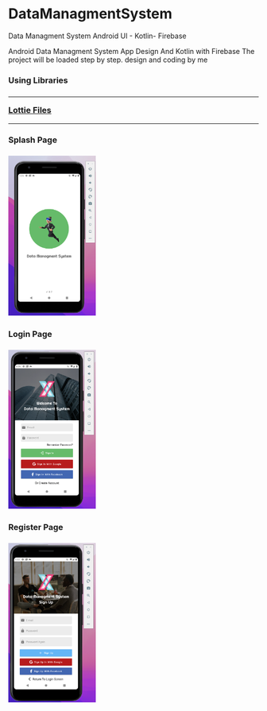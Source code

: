 # DataManagmentSystem
Data Managment System Android UI - Kotlin- Firebase

Android Data Managment System App Design And Kotlin with Firebase
The project will be loaded step by step.
design and coding by me

<h3>Using Libraries<h3>
<hr>
<a href="https://lottiefiles.com/blog/working-with-lottie/getting-started-with-lottie-animations-in-android-app">Lottie Files</a>

<hr>

<div>
  <h4> Splash Page </h4>
<img src="https://github.com/BUYRAK/DataManagmentSystem/blob/master/screenshots/splash-screen.png" width="35%">
    <h4> Login Page </h4>
<img src="https://github.com/BUYRAK/DataManagmentSystem/blob/master/screenshots/login-screen.png" width="35%">
    <h4> Register Page </h4>
<img src="https://github.com/BUYRAK/DataManagmentSystem/blob/master/screenshots/register-screen.png" width="35%">
</div>
  

